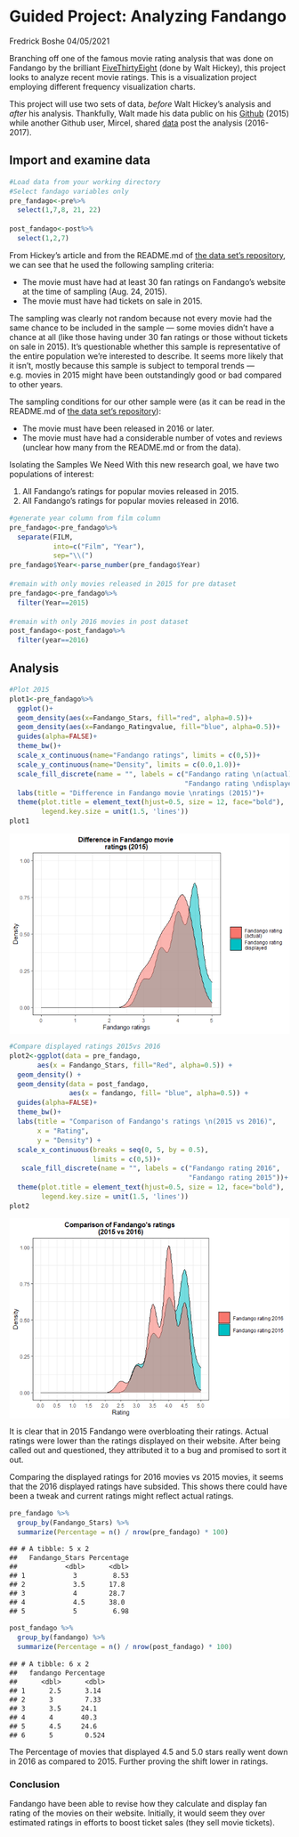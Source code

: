 Guided Project: Analyzing Fandango
================
Fredrick Boshe
04/05/2021

Branching off one of the famous movie rating analysis that was done on
Fandango by the brilliant
[FiveThirtyEight](https://fivethirtyeight.com/features/fandango-movies-ratings/)
(done by Walt Hickey), this project looks to analyze recent movie
ratings. This is a visualization project employing different frequency
visualization charts.

This project will use two sets of data, *before* Walt Hickey’s analysis
and *after* his analysis. Thankfully, Walt made his data public on his
[Github](https://github.com/fivethirtyeight/data/tree/master/fandango)
(2015) while another Github user, Mircel, shared
[data](https://github.com/mircealex/Movie_ratings_2016_17) post the
analysis (2016-2017).

## Import and examine data

``` r
#Load data from your working directory
#Select fandago variables only
pre_fandago<-pre%>%
  select(1,7,8, 21, 22)

post_fandago<-post%>%
  select(1,2,7)
```

From Hickey’s article and from the README.md of [the data set’s
repository](https://github.com/fivethirtyeight/data/tree/master/fandango),
we can see that he used the following sampling criteria:

-   The movie must have had at least 30 fan ratings on Fandango’s
    website at the time of sampling (Aug. 24, 2015).
-   The movie must have had tickets on sale in 2015.

The sampling was clearly not random because not every movie had the same
chance to be included in the sample — some movies didn’t have a chance
at all (like those having under 30 fan ratings or those without tickets
on sale in 2015). It’s questionable whether this sample is
representative of the entire population we’re interested to describe. It
seems more likely that it isn’t, mostly because this sample is subject
to temporal trends — e.g. movies in 2015 might have been outstandingly
good or bad compared to other years.

The sampling conditions for our other sample were (as it can be read in
the README.md of [the data set’s
repository](https://github.com/mircealex/Movie_ratings_2016_17)):

-   The movie must have been released in 2016 or later.
-   The movie must have had a considerable number of votes and reviews
    (unclear how many from the README.md or from the data).

Isolating the Samples We Need With this new research goal, we have two
populations of interest:

1.  All Fandango’s ratings for popular movies released in 2015.
2.  All Fandango’s ratings for popular movies released in 2016.

``` r
#generate year column from film column
pre_fandago<-pre_fandago%>%
  separate(FILM,
           into=c("Film", "Year"),
           sep="\\(")
pre_fandago$Year<-parse_number(pre_fandago$Year)

#remain with only movies released in 2015 for pre dataset
pre_fandago<-pre_fandago%>%
  filter(Year==2015)

#remain with only 2016 movies in post dataset
post_fandago<-post_fandago%>%
  filter(year==2016)
```

## Analysis

``` r
#Plot 2015
plot1<-pre_fandago%>%
  ggplot()+
  geom_density(aes(x=Fandango_Stars, fill="red", alpha=0.5))+
  geom_density(aes(x=Fandango_Ratingvalue, fill="blue", alpha=0.5))+
  guides(alpha=FALSE)+
  theme_bw()+
  scale_x_continuous(name="Fandango ratings", limits = c(0,5))+
  scale_y_continuous(name="Density", limits = c(0.0,1.0))+
  scale_fill_discrete(name = "", labels = c("Fandango rating \n(actual)", 
                                            "Fandango rating \ndisplayed"))+
  labs(title = "Difference in Fandango movie \nratings (2015)")+
  theme(plot.title = element_text(hjust=0.5, size = 12, face="bold"),
        legend.key.size = unit(1.5, 'lines'))
plot1
```

<img src="Fandango-Movie-Ratings_files/figure-gfm/analysis-1.png" style="display: block; margin: auto;" />

``` r
#Compare displayed ratings 2015vs 2016
plot2<-ggplot(data = pre_fandago, 
       aes(x = Fandango_Stars, fill="Red", alpha=0.5)) +
  geom_density() +
  geom_density(data = post_fandago, 
               aes(x = fandango, fill= "blue", alpha=0.5)) +
  guides(alpha=FALSE)+
  theme_bw()+
  labs(title = "Comparison of Fandango's ratings \n(2015 vs 2016)",
       x = "Rating",
       y = "Density") +
  scale_x_continuous(breaks = seq(0, 5, by = 0.5), 
                     limits = c(0,5))+
   scale_fill_discrete(name = "", labels = c("Fandango rating 2016",
                                             "Fandango rating 2015"))+
  theme(plot.title = element_text(hjust=0.5, size = 12, face="bold"),
        legend.key.size = unit(1.5, 'lines'))
plot2
```

<img src="Fandango-Movie-Ratings_files/figure-gfm/analysis-2.png" style="display: block; margin: auto;" />

It is clear that in 2015 Fandango were overbloating their ratings.
Actual ratings were lower than the ratings displayed on their website.
After being called out and questioned, they attributed it to a bug and
promised to sort it out.

Comparing the displayed ratings for 2016 movies vs 2015 movies, it seems
that the 2016 displayed ratings have subsided. This shows there could
have been a tweak and current ratings might reflect actual ratings.

``` r
pre_fandago %>% 
  group_by(Fandango_Stars) %>% 
  summarize(Percentage = n() / nrow(pre_fandago) * 100)
```

    ## # A tibble: 5 x 2
    ##   Fandango_Stars Percentage
    ##            <dbl>      <dbl>
    ## 1            3         8.53
    ## 2            3.5      17.8 
    ## 3            4        28.7 
    ## 4            4.5      38.0 
    ## 5            5         6.98

``` r
post_fandago %>% 
  group_by(fandango) %>% 
  summarize(Percentage = n() / nrow(post_fandago) * 100)
```

    ## # A tibble: 6 x 2
    ##   fandango Percentage
    ##      <dbl>      <dbl>
    ## 1      2.5      3.14 
    ## 2      3        7.33 
    ## 3      3.5     24.1  
    ## 4      4       40.3  
    ## 5      4.5     24.6  
    ## 6      5        0.524

The Percentage of movies that displayed 4.5 and 5.0 stars really went
down in 2016 as compared to 2015. Further proving the shift lower in
ratings.

### Conclusion

Fandango have been able to revise how they calculate and display fan
rating of the movies on their website. Initially, it would seem they
over estimated ratings in efforts to boost ticket sales (they sell movie
tickets).
